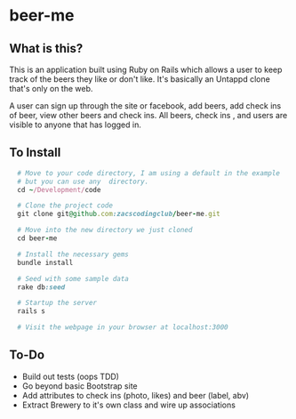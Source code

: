 # beer-me

## What is this?

This is an application built using Ruby on Rails which allows a user to keep track of the beers they like or don't like. It's basically an Untappd clone that's only on the web.  

A user can sign up through the site or facebook, add beers, add check ins of beer, view other beers and check ins. All beers, check ins , and users are visible to anyone that has logged in.


## To Install
```ruby
  # Move to your code directory, I am using a default in the example
  # but you can use any  directory.
  cd ~/Development/code

  # Clone the project code
  git clone git@github.com:zacscodingclub/beer-me.git

  # Move into the new directory we just cloned
  cd beer-me

  # Install the necessary gems
  bundle install

  # Seed with some sample data
  rake db:seed

  # Startup the server
  rails s

  # Visit the webpage in your browser at localhost:3000
```

## To-Do
* Build out tests (oops TDD)
* Go beyond basic Bootstrap site
* Add attributes to check ins (photo, likes) and beer (label, abv)
* Extract Brewery to it's own class and wire up associations
